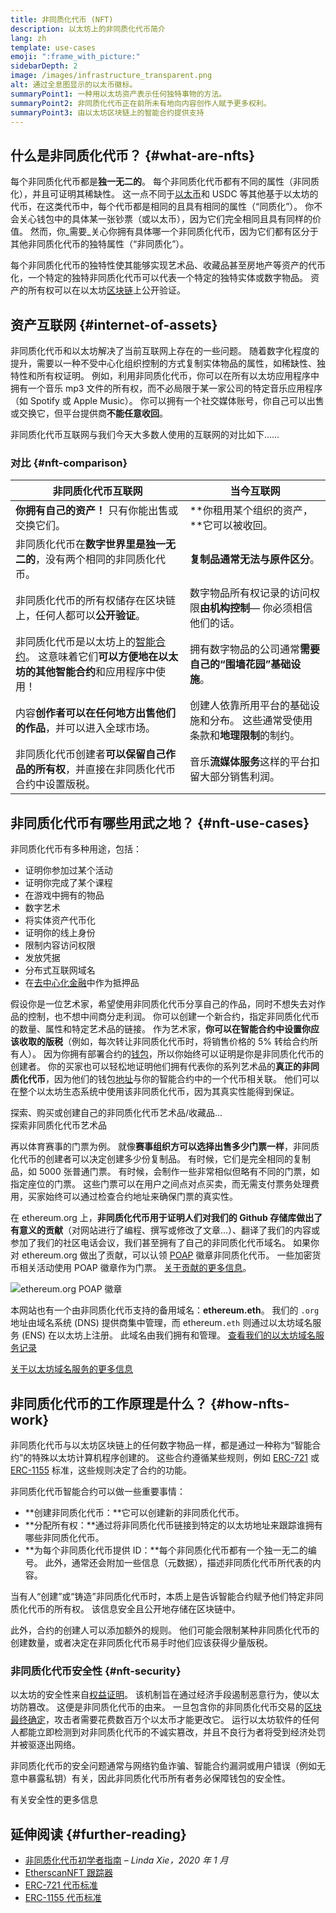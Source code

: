 ```yaml
---
title: 非同质化代币 (NFT)
description: 以太坊上的非同质化代币简介
lang: zh
template: use-cases
emoji: ":frame_with_picture:"
sidebarDepth: 2
image: /images/infrastructure_transparent.png
alt: 通过全息图显示的以太币徽标。
summaryPoint1: 一种用以太坊资产表示任何独特事物的方法。
summaryPoint2: 非同质化代币正在前所未有地向内容创作人赋予更多权利。
summaryPoint3: 由以太坊区块链上的智能合约提供支持
---
```


## 什么是非同质化代币？ {#what-are-nfts}

每个非同质化代币都是**独一无二的**。 每个非同质化代币都有不同的属性（非同质化），并且可证明其稀缺性。 这一点不同于[以太币](/glossary/#ether)和 USDC 等其他基于以太坊的代币，在这类代币中，每个代币都是相同的且具有相同的属性（“同质化”）。 你不会关心钱包中的具体某一张钞票（或以太币），因为它们完全相同且具有同样的价值。 然而，你_需要_关心你拥有具体哪一个非同质化代币，因为它们都有区分于其他非同质化代币的独特属性（“非同质化”）。

每个非同质化代币的独特性使其能够实现艺术品、收藏品甚至房地产等资产的代币化，一个特定的独特非同质化代币可以代表一个特定的独特实体或数字物品。 资产的所有权可以在以太坊[区块链](/glossary/#blockchain)上公开验证。

<YouTube id="Xdkkux6OxfM" />

## 资产互联网 {#internet-of-assets}

非同质化代币和以太坊解决了当前互联网上存在的一些问题。 随着数字化程度的提升，需要以一种不受中心化组织控制的方式复制实体物品的属性，如稀缺性、独特性和所有权证明。 例如，利用非同质化代币，你可以在所有以太坊应用程序中拥有一个音乐 mp3 文件的所有权，而不必局限于某一家公司的特定音乐应用程序（如 Spotify 或 Apple Music）。 你可以拥有一个社交媒体账号，你自己可以出售或交换它，但平台提供商**不能任意收回**。

非同质化代币互联网与我们今天大多数人使用的互联网的对比如下……

### 对比 {#nft-comparison}

| 非同质化代币互联网                                                                          | 当今互联网                                     |
| ---------------------------------------------------------------------------------- | ----------------------------------------- |
| **你拥有自己的资产！** 只有你能出售或交换它们。                                                         | **你租用某个组织的资产，**它可以被收回。                    |
| 非同质化代币在**数字世界里是独一无二的**，没有两个相同的非同质化代币。                                              | **复制品通常无法与原件区分**。                         |
| 非同质化代币的所有权储存在区块链上，任何人都可以**公开验证**。                                                  | 数字物品所有权记录的访问权限**由机构控制**— 你必须相信他们的话。       |
| 非同质化代币是以太坊上的[智能合约](/glossary/#smart-contract)。 这意味着它们**可以方便地在以太坊的其他智能合约**和应用程序中使用！ | 拥有数字物品的公司通常**需要自己的“围墙花园”基础设施**。           |
| 内容**创作者可以在任何地方出售他们的作品**，并可以进入全球市场。                                                 | 创建人依靠所用平台的基础设施和分布。 这些通常受使用条款和**地理限制**的制约。 |
| 非同质化代币创建者**可以保留自己作品的所有权**，并直接在非同质化代币合约中设置版税。                                       | 音乐**流媒体服务**这样的平台扣留大部分销售利润。                |

## 非同质化代币有哪些用武之地？ {#nft-use-cases}

非同质化代币有多种用途，包括：

- 证明你参加过某个活动
- 证明你完成了某个课程
- 在游戏中拥有的物品
- 数字艺术
- 将实体资产代币化
- 证明你的线上身份
- 限制内容访问权限
- 发放凭据
- 分布式互联网域名
- 在[去中心化金融](/glossary/#defi)中作为抵押品

假设你是一位艺术家，希望使用非同质化代币分享自己的作品，同时不想失去对作品的控制，也不想中间商分走利润。 你可以创建一个新合约，指定非同质化代币的数量、属性和特定艺术品的链接。 作为艺术家，**你可以在智能合约中设置你应该收取的版税**（例如，每次转让非同质化代币时，将销售价格的 5% 转给合约所有人）。 因为你拥有部署合约的[钱包](/glossary/#wallet)，所以你始终可以证明是你是非同质化代币的创建者。 你的买家也可以轻松地证明他们拥有代表你的系列艺术品的**真正的非同质化代币**，因为他们的钱包[地址](/glossary/#address)与你的智能合约中的一个代币相关联。 他们可以在整个以太坊生态系统中使用该非同质化代币，因为其真实性能得到保证。

<Alert className="justify-between mt-8">
  <AlertEmoji text=":eyes:"/>
  <div>探索、购买或创建自己的非同质化代币艺术品/收藏品...</div>
  <ButtonLink href="/dapps/?category=collectibles#explore">
    探索非同质化代币艺术品
  </ButtonLink>
</Alert>

再以体育赛事的门票为例。 就像**赛事组织方可以选择出售多少门票一样**，非同质化代币的创建者可以决定创建多少份复制品。 有时候，它们是完全相同的复制品，如 5000 张普通门票。 有时候，会制作一些非常相似但略有不同的门票，如指定座位的门票。 这些门票可以在用户之间点对点买卖，而无需支付票务处理费用，买家始终可以通过检查合约地址来确保门票的真实性。

在 ethereum.org 上，**非同质化代币用于证明人们对我们的 Github 存储库做出了有意义的贡献**（对网站进行了编程、撰写或修改了文章...）、翻译了我们的内容或参加了我们的社区电话会议，我们甚至拥有了自己的非同质化代币域名。 如果你对 ethereum.org 做出了贡献，可以认领 [POAP](/glossary/#poap) 徽章非同质化代币。 一些加密货币相关活动使用 POAP 徽章作为门票。 [关于贡献的更多信息](/contributing/#poap)。

![ethereum.org POAP 徽章](./poap.png)

本网站也有一个由非同质化代币支持的备用域名：**ethereum.eth**。 我们的 `.org` 地址由域名系统 (DNS) 提供商集中管理，而 ethereum`.eth` 则通过以太坊域名服务 (ENS) 在以太坊上注册。 此域名由我们拥有和管理。 [查看我们的以太坊域名服务记录](https://app.ens.domains/name/ethereum.eth)

[关于以太坊域名服务的更多信息](https://app.ens.domains)

<Divider />

## 非同质化代币的工作原理是什么？ {#how-nfts-work}

非同质化代币与以太坊区块链上的任何数字物品一样，都是通过一种称为“智能合约”的特殊以太坊计算机程序创建的。 这些合约遵循某些规则，例如 [ERC-721](/glossary/#erc-721) 或 [ERC-1155](/glossary/#erc-1155) 标准，这些规则决定了合约的功能。

非同质化代币智能合约可以做一些重要事情：

- **创建非同质化代币：**它可以创建新的非同质化代币。
- **分配所有权：**通过将非同质化代币链接到特定的以太坊地址来跟踪谁拥有哪些非同质化代币。
- **为每个非同质化代币提供 ID：**每个非同质化代币都有一个独一无二的编号。 此外，通常还会附加一些信息（元数据），描述非同质化代币所代表的内容。

当有人“创建”或“铸造”非同质化代币时，本质上是告诉智能合约赋予他们特定非同质化代币的所有权。 该信息安全且公开地存储在区块链中。

此外，合约的创建人可以添加额外的规则。 他们可能会限制某种非同质化代币的创建数量，或者决定在非同质化代币易手时他们应该获得少量版税。

### 非同质化代币安全性 {#nft-security}

以太坊的安全性来自[权益证明](/glossary/#pos)。 该机制旨在通过经济手段遏制恶意行为，使以太坊防篡改。 这便是非同质化代币的由来。 一旦包含你的非同质化代币交易的[区块](/glossary/#block)[最终确定](/glossary/#finality)，攻击者需要花费数百万个以太币才能更改它。 运行以太坊软件的任何人都能立即检测到对非同质化代币的不诚实篡改，并且不良行为者将受到经济处罚并被驱逐出网络。

非同质化代币的安全问题通常与网络钓鱼诈骗、智能合约漏洞或用户错误（例如无意中暴露私钥）有关，因此非同质化代币所有者务必保障钱包的安全性。

<ButtonLink href="/security/">
  有关安全性的更多信息
</ButtonLink>

## 延伸阅读 {#further-reading}

- [非同质化代币初学者指南](https://linda.mirror.xyz/df649d61efb92c910464a4e74ae213c4cab150b9cbcc4b7fb6090fc77881a95d) – _Linda Xie，2020 年 1 月_
- [EtherscanNFT 跟踪器](https://etherscan.io/nft-top-contracts)
- [ERC-721 代币标准](/developers/docs/standards/tokens/erc-721/)
- [ERC-1155 代币标准](/developers/docs/standards/tokens/erc-1155/)

<Divider />

<QuizWidget quizKey="nfts" />
